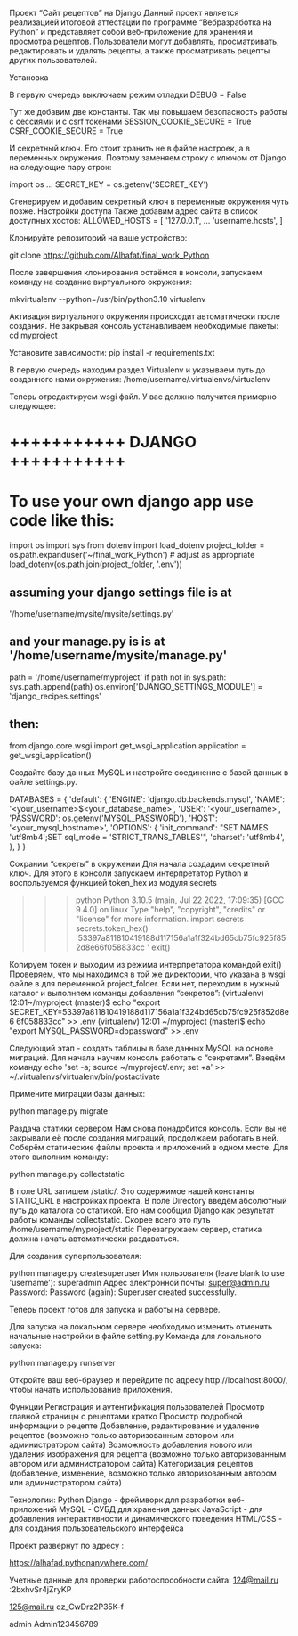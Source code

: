 Проект “Сайт рецептов” на Django
Данный проект является реализацией итоговой аттестации по программе “Вебразработка на Python” 
и представляет собой веб-приложение для хранения и просмотра рецептов. Пользователи могут добавлять, 
просматривать, редактировать и удалять рецепты, а также просматривать рецепты других пользователей.

Установка

В первую очередь выключаем режим отладки
DEBUG = False

Тут же добавим две константы. Так мы повышаем безопасность работы с сессиями и
с csrf токенами
SESSION_COOKIE_SECURE = True
CSRF_COOKIE_SECURE = True

И секретный ключ. Его стоит хранить не в файле настроек, а в переменных
окружения. Поэтому заменяем строку с ключом от Django на следующие пару строк:

import os
...
SECRET_KEY = os.getenv('SECRET_KEY')


Сгенерируем и добавим секретный ключ в переменные окружения чуть позже.
Настройки доступа
Также добавим адрес сайта в список доступных хостов:
ALLOWED_HOSTS = [
'127.0.0.1',
...
'username.hosts',
]

Клонируйте репозиторий на ваше устройство:

git clone https://github.com/Alhafat/final_work_Python

После завершения клонирования остаёмся в консоли, запускаем команду на создание виртуального окружения:

mkvirtualenv --python=/usr/bin/python3.10 virtualenv

Активация виртуального окружения происходит автоматически после создания. Не закрывая консоль устанавливаем необходимые 
пакеты:
cd myproject

Установите зависимости:
pip install -r requirements.txt

В первую очередь находим раздел Virtualenv и указываем путь до созданного нами окружения:
/home/username/.virtualenvs/virtualenv

Теперь отредактируем wsgi файл.
У вас должно получится примерно следующее:
# +++++++++++ DJANGO +++++++++++
# To use your own django app use code like this:
import os
import sys
from dotenv import load_dotenv
project_folder = os.path.expanduser('~/final_work_Python') # adjust as
appropriate
load_dotenv(os.path.join(project_folder, '.env'))
## assuming your django settings file is at
'/home/username/mysite/mysite/settings.py'
## and your manage.py is is at '/home/username/mysite/manage.py'
path = '/home/username/myproject'
if path not in sys.path:
    sys.path.append(path)
os.environ['DJANGO_SETTINGS_MODULE'] = 'django_recipes.settings'
## then:
from django.core.wsgi import get_wsgi_application
application = get_wsgi_application()



Создайте базу данных MySQL и настройте соединение с базой данных в файле settings.py.

DATABASES = {
    'default': {
        'ENGINE': 'django.db.backends.mysql',
        'NAME': '<your_username>$<your_database_name>',
        'USER': '<your_username>',
        'PASSWORD': os.getenv('MYSQL_PASSWORD'),
        'HOST': '<your_mysql_hostname>',
        'OPTIONS': {
                    'init_command': "SET NAMES 'utf8mb4';SET sql_mode = 'STRICT_TRANS_TABLES'",
                    'charset': 'utf8mb4',
                },
    }
}

Сохраним “секреты” в окружении
Для начала создадим секретный ключ. Для этого в консоли запускаем
интерпретатор Python и воспользуемся функцией token_hex из модуля secrets
>>> python
Python 3.10.5 (main, Jul 22 2022, 17:09:35) [GCC 9.4.0] on linux
Type "help", "copyright", "credits" or "license" for more
information.
>>> import secrets
>>> secrets.token_hex()
'53397a811810419188d117156a1a1f324bd65cb75fc925f852d8e66f058833cc
'
>>> exit()

Копируем токен и выходим из режима интерпретатора командой exit()
Проверяем, что мы находимся в той же директории, что указана в wsgi файле в для
переменной project_folder. Если нет, переходим в нужный каталог и выполняем
команды добавления “секретов”:
(virtualenv) 12:01~/myproject (master)$ echo "export
SECRET_KEY=53397a811810419188d117156a1a1f324bd65cb75fc925f852d8e6
6f058833cc" >> .env
(virtualenv) 12:01 ~/myproject (master)$ echo "export
MYSQL_PASSWORD=dbpassword" >> .env


Следующий этап - создать таблицы в базе данных MySQL на основе миграций.
Для начала научим консоль работать с “секретами”. Введём команду
echo 'set -a; source ~/myproject/.env; set +a' >>
~/.virtualenvs/virtualenv/bin/postactivate

Примените миграции базы данных:

python manage.py migrate

Раздача статики сервером
Нам снова понадобится консоль. Если вы не закрывали её после создания
миграций, продолжаем работать в ней. Соберём статические файлы проекта и
приложений в одном месте. Для этого выполним команду:

python manage.py collectstatic

В поле URL запишем /static/. Это содержимое нашей константы STATIC_URL в
настройках проекта. В поле Directory введём абсолютный путь до каталога со
статикой. Его нам сообщил Django как результат работы команды collectstatic.
Скорее всего это путь /home/username/myproject/static
Перезагружаем сервер, статика должна начать автоматически раздаваться.

Для создания суперпользователя:

python manage.py createsuperuser
Имя пользователя (leave blank to use 'username'): superadmin
Адрес электронной почты: super@admin.ru
Password:
Password (again):
Superuser created successfully.

Теперь проект готов для запуска и работы на сервере.

Для запуска на локальном сервере необходимо изменить отменить начальные настройки в файле setting.py
Команда для локального запуска:

python manage.py runserver

Откройте ваш веб-браузер и перейдите по адресу http://localhost:8000/, чтобы начать использование приложения.

Функции
Регистрация и аутентификация пользователей
Просмотр главной страницы с рецептами кратко
Просмотр подробной информации о рецепте
Добавление, редактирование и удаление рецептов (возможно только авторизованным автором или администратором сайта)
Возможность добавления нового или удаления  изображения для рецепта (возможно только авторизованным автором или администратором сайта)
Категоризация рецептов (добавление, изменение, возможно только авторизованным автором или администратором сайта)

Технологии:
Python
Django - фреймворк для разработки веб-приложений
MySQL - СУБД для хранения данных
JavaScript - для добавления интерактивности и динамического поведения
HTML/CSS - для создания пользовательского интерфейса

Проект развернут по адресу :

https://alhafad.pythonanywhere.com/

Учетные данные для проверки работоспособности сайта:
124@mail.ru
:2bxhvSr4jZryKP

125@mail.ru
qz_CwDrz2P35K-f

admin
Admin123456789